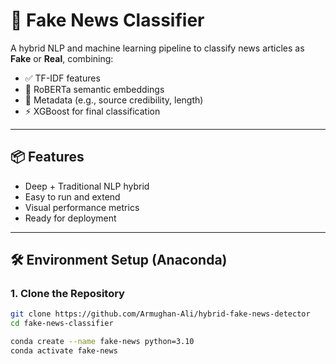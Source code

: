 # 📰 Fake News Classifier

A hybrid NLP and machine learning pipeline to classify news articles as **Fake** or **Real**, combining:

- ✅ TF-IDF features
- 🧠 RoBERTa semantic embeddings
- 🔢 Metadata (e.g., source credibility, length)
- ⚡ XGBoost for final classification

---

## 📦 Features

- Deep + Traditional NLP hybrid
- Easy to run and extend
- Visual performance metrics
- Ready for deployment

---

## 🛠 Environment Setup (Anaconda)

### 1. Clone the Repository

```bash
git clone https://github.com/Armughan-Ali/hybrid-fake-news-detector
cd fake-news-classifier

conda create --name fake-news python=3.10
conda activate fake-news

